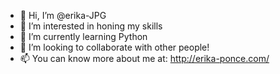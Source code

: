 - 👋 Hi, I’m @erika-JPG
- 👀 I’m interested in honing my skills
- 🌱 I’m currently learning Python
- 💞️ I’m looking to collaborate with other people!
- 📫 You can know more about me at: http://erika-ponce.com/

